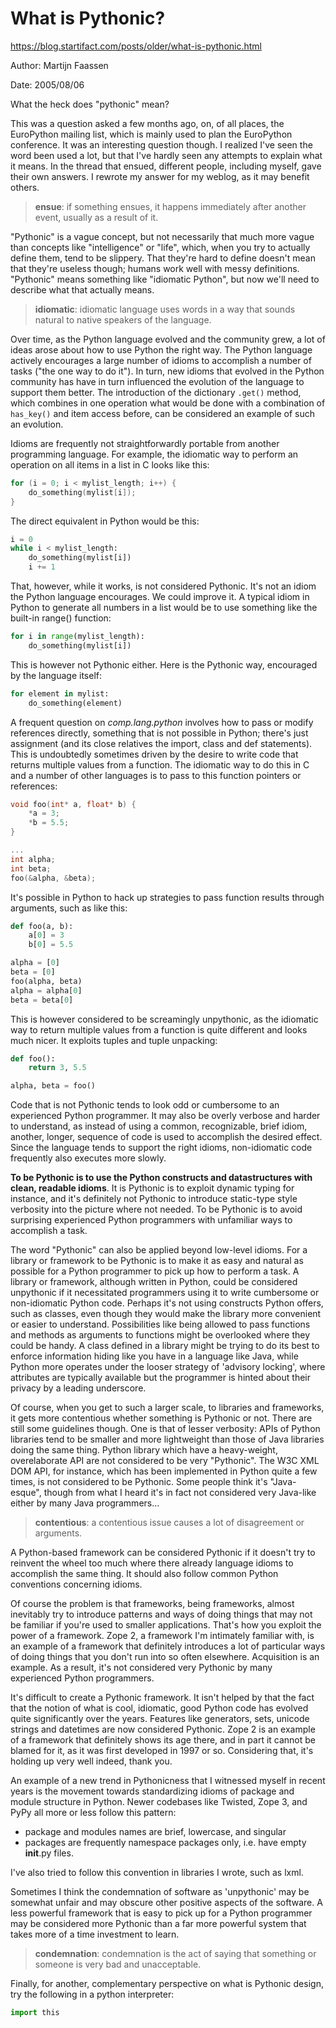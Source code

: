 # What is Pythonic?

https://blog.startifact.com/posts/older/what-is-pythonic.html

Author: Martijn Faassen

Date: 2005/08/06

What the heck does "pythonic" mean?

This was a question asked a few months ago, on, of all places, the EuroPython mailing list, which is mainly used to plan the EuroPython conference. It was an interesting question though. I realized I've seen the word been used a lot, but that I've hardly seen any attempts to explain what it means. In the thread that ensued, different people, including myself, gave their own answers. I rewrote my answer for my weblog, as it may benefit others.

> **ensue**: if something ensues, it happens immediately after another event, usually as a result of it.

"Pythonic" is a vague concept, but not necessarily that much more vague than concepts like "intelligence" or "life", which, when you try to actually define them, tend to be slippery. That they're hard to define doesn't mean that they're useless though; humans work well with messy definitions. "Pythonic" means something like "idiomatic Python", but now we'll need to describe what that actually means.

> **idiomatic**: idiomatic language uses words in a way that sounds natural to native speakers of the language.

Over time, as the Python language evolved and the community grew, a lot of ideas arose about how to use Python the right way. The Python language actively encourages a large number of idioms to accomplish a number of tasks ("the one way to do it"). In turn, new idioms that evolved in the Python community has have in turn influenced the evolution of the language to support them better. The introduction of the dictionary `.get()` method, which combines in one operation what would be done with a combination of `has_key()` and item access before, can be considered an example of such an evolution.

Idioms are frequently not straightforwardly portable from another programming language. For example, the idiomatic way to perform an operation on all items in a list in C looks like this:

```c
for (i = 0; i < mylist_length; i++) {
    do_something(mylist[i]);
}
```

The direct equivalent in Python would be this:

```python
i = 0
while i < mylist_length:
    do_something(mylist[i])
    i += 1
```

That, however, while it works, is not considered Pythonic. It's not an idiom the Python language encourages. We could improve it. A typical idiom in Python to generate all numbers in a list would be to use something like the built-in range() function:

```python
for i in range(mylist_length):
    do_something(mylist[i])
```

This is however not Pythonic either. Here is the Pythonic way, encouraged by the language itself:

```python
for element in mylist:
    do_something(element)
```

A frequent question on *comp.lang.python* involves how to pass or modify references directly, something that is not possible in Python; there's just assignment (and its close relatives the import, class and def statements). This is undoubtedly sometimes driven by the desire to write code that returns multiple values from a function. The idiomatic way to do this in C and a number of other languages is to pass to this function pointers or references:

```c
void foo(int* a, float* b) {
    *a = 3;
    *b = 5.5;
}

...
int alpha;
int beta;
foo(&alpha, &beta);
```

It's possible in Python to hack up strategies to pass function results through arguments, such as like this:

```python
def foo(a, b):
    a[0] = 3
    b[0] = 5.5

alpha = [0]
beta = [0]
foo(alpha, beta)
alpha = alpha[0]
beta = beta[0]
```

This is however considered to be screamingly unpythonic, as the idiomatic way to return multiple values from a function is quite different and looks much nicer. It exploits tuples and tuple unpacking:

```python
def foo():
    return 3, 5.5

alpha, beta = foo()
```

Code that is not Pythonic tends to look odd or cumbersome to an experienced Python programmer. It may also be overly verbose and harder to understand, as instead of using a common, recognizable, brief idiom, another, longer, sequence of code is used to accomplish the desired effect. Since the language tends to support the right idioms, non-idiomatic code frequently also executes more slowly.

**To be Pythonic is to use the Python constructs and datastructures with clean, readable idioms**. It is Pythonic is to exploit dynamic typing for instance, and it's definitely not Pythonic to introduce static-type style verbosity into the picture where not needed. To be Pythonic is to avoid surprising experienced Python programmers with unfamiliar ways to accomplish a task.

The word "Pythonic" can also be applied beyond low-level idioms. For a library or framework to be Pythonic is to make it as easy and natural as possible for a Python programmer to pick up how to perform a task. A library or framework, although written in Python, could be considered unpythonic if it necessitated programmers using it to write cumbersome or non-idiomatic Python code. Perhaps it's not using constructs Python offers, such as classes, even though they would make the library more convenient or easier to understand. Possibilities like being allowed to pass functions and methods as arguments to functions might be overlooked where they could be handy. A class defined in a library might be trying to do its best to enforce information hiding like you have in a language like Java, while Python more operates under the looser strategy of 'advisory locking', where attributes are typically available but the programmer is hinted about their privacy by a leading underscore.

Of course, when you get to such a larger scale, to libraries and frameworks, it gets more contentious whether something is Pythonic or not. There are still some guidelines though. One is that of lesser verbosity: APIs of Python libraries tend to be smaller and more lightweight than those of Java libraries doing the same thing. Python library which have a heavy-weight, overelaborate API are not considered to be very "Pythonic". The W3C XML DOM API, for instance, which has been implemented in Python quite a few times, is not considered to be Pythonic. Some people think it's "Java-esque", though from what I heard it's in fact not considered very Java-like either by many Java programmers...

> **contentious**: a contentious issue causes a lot of disagreement or arguments.

A Python-based framework can be considered Pythonic if it doesn't try to reinvent the wheel too much where there already language idioms to accomplish the same thing. It should also follow common Python conventions concerning idioms.

Of course the problem is that frameworks, being frameworks, almost inevitably try to introduce patterns and ways of doing things that may not be familiar if you're used to smaller applications. That's how you exploit the power of a framework. Zope 2, a framework I'm intimately familiar with, is an example of a framework that definitely introduces a lot of particular ways of doing things that you don't run into so often elsewhere. Acquisition is an example. As a result, it's not considered very Pythonic by many experienced Python programmers.

It's difficult to create a Pythonic framework. It isn't helped by that the fact that the notion of what is cool, idiomatic, good Python code has evolved quite significantly over the years. Features like generators, sets, unicode strings and datetimes are now considered Pythonic. Zope 2 is an example of a framework that definitely shows its age there, and in part it cannot be blamed for it, as it was first developed in 1997 or so. Considering that, it's holding up very well indeed, thank you.

An example of a new trend in Pythonicness that I witnessed myself in recent years is the movement towards standardizing idioms of package and module structure in Python. Newer codebases like Twisted, Zope 3, and PyPy all more or less follow this pattern:

* package and modules names are brief, lowercase, and singular
* packages are frequently namespace packages only, i.e. have empty __init__.py files.

I've also tried to follow this convention in libraries I wrote, such as lxml.

Sometimes I think the condemnation of software as 'unpythonic' may be somewhat unfair and may obscure other positive aspects of the software. A less powerful framework that is easy to pick up for a Python programmer may be considered more Pythonic than a far more powerful system that takes more of a time investment to learn.

> **condemnation**: condemnation is the act of saying that something or someone is very bad and unacceptable.

Finally, for another, complementary perspective on what is Pythonic design, try the following in a python interpreter:

```python
import this
```

